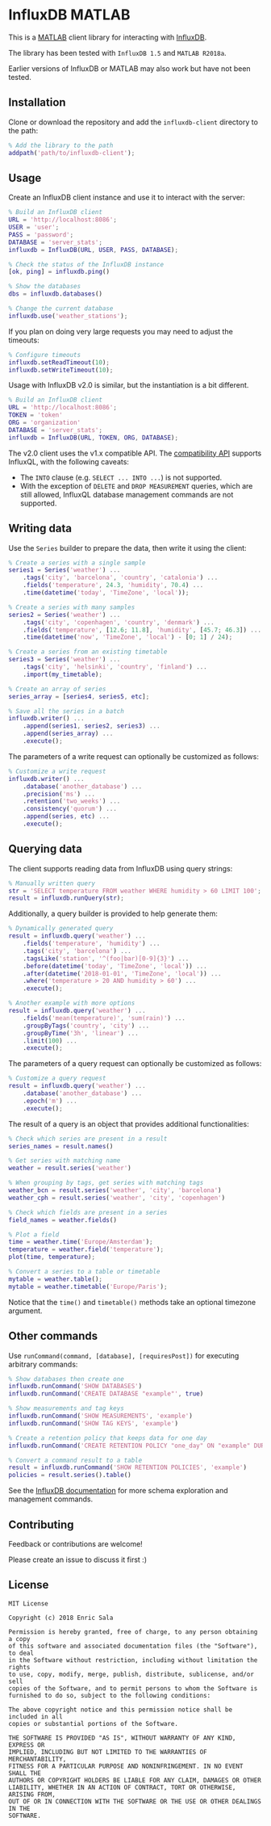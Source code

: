 InfluxDB MATLAB
===============

This is a [MATLAB][matlab] client library for interacting with [InfluxDB][influxdb].

The library has been tested with `InfluxDB 1.5` and `MATLAB R2018a`.

Earlier versions of InfluxDB or MATLAB may also work but have not been tested.


Installation
------------

Clone or download the repository and add the `influxdb-client` directory to the path:

```matlab
% Add the library to the path
addpath('path/to/influxdb-client');
```


Usage
-----

Create an InfluxDB client instance and use it to interact with the server:

```matlab
% Build an InfluxDB client
URL = 'http://localhost:8086';
USER = 'user';
PASS = 'password';
DATABASE = 'server_stats';
influxdb = InfluxDB(URL, USER, PASS, DATABASE);

% Check the status of the InfluxDB instance
[ok, ping] = influxdb.ping()

% Show the databases
dbs = influxdb.databases()

% Change the current database
influxdb.use('weather_stations');
```

If you plan on doing very large requests you may need to adjust the timeouts:

```matlab
% Configure timeouts
influxdb.setReadTimeout(10);
influxdb.setWriteTimeout(10);
```

Usage with InfluxDB v2.0 is similar, but the instantiation is a bit different.

```matlab
% Build an InfluxDB client
URL = 'http://localhost:8086';
TOKEN = 'token'
ORG = 'organization'
DATABASE = 'server_stats';
influxdb = InfluxDB(URL, TOKEN, ORG, DATABASE);
```

The v2.0 client uses the v1.x compatible API. The [compatibility API](https://docs.influxdata.com/influxdb/v2.0/reference/api/influxdb-1x/) supports InfluxQL, with the following caveats:

- The `INTO` clause (e.g. `SELECT ... INTO ...`) is not supported.
- With the exception of `DELETE` and `DROP MEASUREMENT` queries, which are still allowed, InfluxQL database management commands are not supported.

Writing data
------------

Use the `Series` builder to prepare the data, then write it using the client:

```matlab
% Create a series with a single sample
series1 = Series('weather') ...
    .tags('city', 'barcelona', 'country', 'catalonia') ...
    .fields('temperature', 24.3, 'humidity', 70.4) ...
    .time(datetime('today', 'TimeZone', 'local'));

% Create a series with many samples
series2 = Series('weather') ...
    .tags('city', 'copenhagen', 'country', 'denmark') ...
    .fields('temperature', [12.6; 11.8], 'humidity', [45.7; 46.3]) ...
    .time(datetime('now', 'TimeZone', 'local') - [0; 1] / 24);

% Create a series from an existing timetable
series3 = Series('weather') ...
    .tags('city', 'helsinki', 'country', 'finland') ...
    .import(my_timetable);

% Create an array of series
series_array = [series4, series5, etc];

% Save all the series in a batch
influxdb.writer() ...
    .append(series1, series2, series3) ...
    .append(series_array) ...
    .execute();
```

The parameters of a write request can optionally be customized as follows:

```matlab
% Customize a write request
influxdb.writer() ...
    .database('another_database') ...
    .precision('ms') ...
    .retention('two_weeks') ...
    .consistency('quorum') ...
    .append(series, etc) ...
    .execute();
```


Querying data
-------------

The client supports reading data from InfluxDB using query strings:

```matlab
% Manually written query
str = 'SELECT temperature FROM weather WHERE humidity > 60 LIMIT 100';
result = influxdb.runQuery(str);
```

Additionally, a query builder is provided to help generate them:

```matlab
% Dynamically generated query
result = influxdb.query('weather') ...
    .fields('temperature', 'humidity') ...
    .tags('city', 'barcelona') ...
    .tagsLike('station', '^(foo|bar)[0-9]{3}') ...
    .before(datetime('today', 'TimeZone', 'local')) ...
    .after(datetime('2018-01-01', 'TimeZone', 'local')) ...
    .where('temperature > 20 AND humidity > 60') ...
    .execute();

% Another example with more options
result = influxdb.query('weather') ...
    .fields('mean(temperature)', 'sum(rain)') ...
    .groupByTags('country', 'city') ...
    .groupByTime('3h', 'linear') ...
    .limit(100) ...
    .execute();
```

The parameters of a query request can optionally be customized as follows:

```matlab
% Customize a query request
result = influxdb.query('weather') ...
    .database('another_database') ...
    .epoch('m') ...
    .execute();
```

The result of a query is an object that provides additional functionalities:

```matlab
% Check which series are present in a result
series_names = result.names()

% Get series with matching name
weather = result.series('weather')

% When grouping by tags, get series with matching tags
weather_bcn = result.series('weather', 'city', 'barcelona')
weather_cph = result.series('weather', 'city', 'copenhagen')

% Check which fields are present in a series
field_names = weather.fields()

% Plot a field
time = weather.time('Europe/Amsterdam');
temperature = weather.field('temperature');
plot(time, temperature);

% Convert a series to a table or timetable
mytable = weather.table();
mytable = weather.timetable('Europe/Paris');
```

Notice that the `time()` and `timetable()` methods take an optional timezone argument.

Other commands
--------------

Use `runCommand(command, [database], [requiresPost])` for executing arbitrary commands:

```matlab
% Show databases then create one
influxdb.runCommand('SHOW DATABASES')
influxdb.runCommand('CREATE DATABASE "example"', true)

% Show measurements and tag keys
influxdb.runCommand('SHOW MEASUREMENTS', 'example')
influxdb.runCommand('SHOW TAG KEYS', 'example')

% Create a retention policy that keeps data for one day
influxdb.runCommand('CREATE RETENTION POLICY "one_day" ON "example" DURATION 1d REPLICATION 1', true)

% Convert a command result to a table
result = influxdb.runCommand('SHOW RETENTION POLICIES', 'example')
policies = result.series().table()
```

See the [InfluxDB documentation][influxdb-docs] for more schema exploration and management commands.


Contributing
------------

Feedback or contributions are welcome!

Please create an issue to discuss it first :)


License
-------

    MIT License
    
    Copyright (c) 2018 Enric Sala
    
    Permission is hereby granted, free of charge, to any person obtaining a copy
    of this software and associated documentation files (the "Software"), to deal
    in the Software without restriction, including without limitation the rights
    to use, copy, modify, merge, publish, distribute, sublicense, and/or sell
    copies of the Software, and to permit persons to whom the Software is
    furnished to do so, subject to the following conditions:
    
    The above copyright notice and this permission notice shall be included in all
    copies or substantial portions of the Software.
    
    THE SOFTWARE IS PROVIDED "AS IS", WITHOUT WARRANTY OF ANY KIND, EXPRESS OR
    IMPLIED, INCLUDING BUT NOT LIMITED TO THE WARRANTIES OF MERCHANTABILITY,
    FITNESS FOR A PARTICULAR PURPOSE AND NONINFRINGEMENT. IN NO EVENT SHALL THE
    AUTHORS OR COPYRIGHT HOLDERS BE LIABLE FOR ANY CLAIM, DAMAGES OR OTHER
    LIABILITY, WHETHER IN AN ACTION OF CONTRACT, TORT OR OTHERWISE, ARISING FROM,
    OUT OF OR IN CONNECTION WITH THE SOFTWARE OR THE USE OR OTHER DEALINGS IN THE
    SOFTWARE.


[matlab]: https://en.wikipedia.org/wiki/MATLAB
[influxdb]: https://en.wikipedia.org/wiki/InfluxDB
[influxdb-docs]: https://docs.influxdata.com/influxdb
